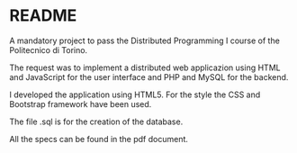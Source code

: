 # README

A mandatory project to pass the Distributed Programming I course of the Politecnico di Torino. 

The request was to implement a distributed web applicazion using HTML and JavaScript for the user interface and PHP and MySQL for the backend.

I developed the application using HTML5. For the style the CSS and Bootstrap framework have been used.

The file .sql is for the creation of the database.

All the specs can be found in the pdf document.